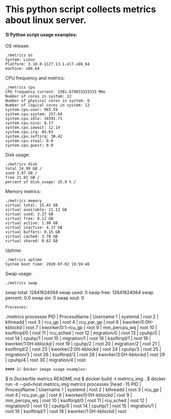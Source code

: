 # This python script collects metrics about linux server. 
#### 1) Python script usage examples:

OS release: 
```
./metrics os
System: Linux
Platform: 3.10.0-1127.13.1.el7.x86_64
machine: x86_64
```
CPU frequency and metrics:
```
./metrics cpu
CPU frequency current: 2381.679833333333 MHz
Number of cores in system: 12
Number of physical cores in system: 6
Number of logical cores in system: 12
system.cpu.user: 965.59
system.cpu.system: 257.64
system.cpu.idle: 34391.71
system.cpu.nice: 8.17
system.cpu.iowait: 12.14
system.cpu.irq: 84.03
system.cpu.softirq: 30.42
system.cpu.steal: 0.0
system.cpu.guest: 0.0
```
Disk usage:
```
./metrics disk
total 24.99 GB /
used 3.97 GB /
free 21.02 GB /
percent of disk_usage: 15.9 % /
```
Memory metrics:
```
./metrics memory
virtual total: 15.42 GB
virtual available: 11.12 GB
virtual used: 3.37 GB
virtual free: 8.12 GB
virtual active: 1.90 GB
virtual inactive: 4.37 GB
virtual buffers: 0.15 GB
virtual cached: 3.78 GB
virtual shared: 0.62 GB
```
Uptime:
```
./metrics uptime
System boot time: 2020-07-02 19:59:46
```
Swap usage:
```
./metrics swap
```
swap total: 12641624064
swap used: 0
swap free: 12641624064
swap percent: 0.0
swap sin: 0
swap sout: 0
```
Processes:
```
./metrics processes
PID | ProcessName | Username
1 | systemd | root
2 | kthreadd | root
3 | rcu_gp | root
4 | rcu_par_gp | root
6 | kworker/0:0H-kblockd | root
7 | kworker/0:1-rcu_gp | root
9 | mm_percpu_wq | root
10 | ksoftirqd/0 | root
11 | rcu_sched | root
12 | migration/0 | root
13 | cpuhp/0 | root
14 | cpuhp/1 | root
15 | migration/1 | root
16 | ksoftirqd/1 | root
18 | kworker/1:0H-kblockd | root
19 | cpuhp/2 | root
20 | migration/2 | root
21 | ksoftirqd/2 | root
23 | kworker/2:0H-kblockd | root
24 | cpuhp/3 | root
25 | migration/3 | root
26 | ksoftirqd/3 | root
28 | kworker/3:0H-kblockd | root
29 | cpuhp/4 | root
30 | migration/4 | root
```
#### 2) Docker image usage examples:
```
$ ls
Dockerfile  metrics  README.md
$ docker build -t metrics_img .
$ docker run -it --pid=host metrics_img metrics processes |head -15
PID | ProcessName | Username
1 | systemd | root
2 | kthreadd | root
3 | rcu_gp | root
4 | rcu_par_gp | root
6 | kworker/0:0H-kblockd | root
9 | mm_percpu_wq | root
10 | ksoftirqd/0 | root
11 | rcu_sched | root
12 | migration/0 | root
13 | cpuhp/0 | root
14 | cpuhp/1 | root
15 | migration/1 | root
16 | ksoftirqd/1 | root
18 | kworker/1:0H-kblockd | root
```
